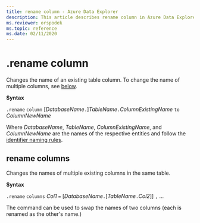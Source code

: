 ```yaml
---
title: rename column - Azure Data Explorer
description: This article describes rename column in Azure Data Explorer.
ms.reviewer: orspodek
ms.topic: reference
ms.date: 02/11/2020
---
```

# .rename column

Changes the name of an existing table column.
To change the name of multiple columns, see [below](#rename-columns).

**Syntax**

`.rename` `column` [*DatabaseName*`.`]*TableName*`.`*ColumnExistingName* `to` *ColumnNewName*

Where *DatabaseName*, *TableName*, *ColumnExistingName*, and *ColumnNewName*
are the names of the respective entities and follow the [identifier naming rules](../query/schema-entities/entity-names.md).

## rename columns

Changes the names of multiple existing columns in the same table.

**Syntax**

`.rename` `columns` *Col1* `=` [*DatabaseName*`.`[*TableName*`.`*Col2*]] `,` ...

The command can be used to swap the names of two columns (each is renamed as
the other's name.)
